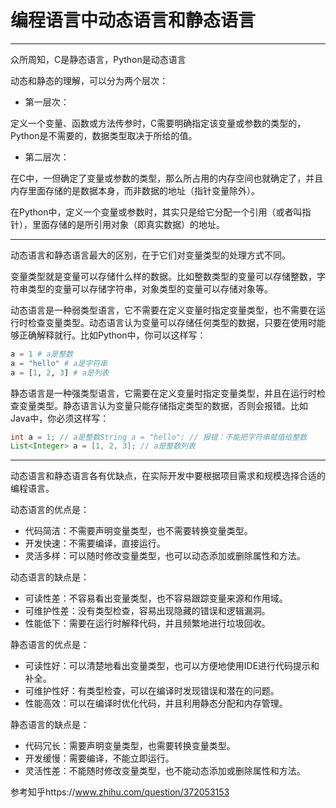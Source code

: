 # 编程语言中动态语言和静态语言
---
众所周知，C是静态语言，Python是动态语言

动态和静态的理解，可以分为两个层次：
- 第一层次：

定义一个变量、函数或方法传参时，C需要明确指定该变量或参数的类型的，Python是不需要的，数据类型取决于所给的值。

- 第二层次：

在C中，一但确定了变量或参数的类型，那么所占用的内存空间也就确定了，并且内存里面存储的是数据本身，而非数据的地址（指针变量除外）。

在Python中，定义一个变量或参数时，其实只是给它分配一个引用（或者叫指针），里面存储的是所引用对象（即真实数据）的地址。

---

动态语言和静态语言最大的区别，在于它们对变量类型的处理方式不同。

变量类型就是变量可以存储什么样的数据。比如整数类型的变量可以存储整数，字符串类型的变量可以存储字符串，对象类型的变量可以存储对象等。

动态语言是一种弱类型语言，它不需要在定义变量时指定变量类型，也不需要在运行时检查变量类型。动态语言认为变量可以存储任何类型的数据，只要在使用时能够正确解释就行。比如Python中，你可以这样写：
```python
a = 1 # a是整数
a = "hello" # a是字符串
a = [1, 2, 3] # a是列表
```
静态语言是一种强类型语言，它需要在定义变量时指定变量类型，并且在运行时检查变量类型。静态语言认为变量只能存储指定类型的数据，否则会报错。比如Java中，你必须这样写：
```JAVA
int a = 1; // a是整数String a = "hello"; // 报错：不能把字符串赋值给整数
List<Integer> a = [1, 2, 3]; // a是整数列表
```

---

动态语言和静态语言各有优缺点，在实际开发中要根据项目需求和规模选择合适的编程语言。

动态语言的优点是：
- 代码简洁：不需要声明变量类型，也不需要转换变量类型。
- 开发快速：不需要编译，直接运行。
- 灵活多样：可以随时修改变量类型，也可以动态添加或删除属性和方法。

动态语言的缺点是：
- 可读性差：不容易看出变量类型，也不容易跟踪变量来源和作用域。
- 可维护性差：没有类型检查，容易出现隐藏的错误和逻辑漏洞。
- 性能低下：需要在运行时解释代码，并且频繁地进行垃圾回收。

静态语言的优点是：
- 可读性好：可以清楚地看出变量类型，也可以方便地使用IDE进行代码提示和补全。
- 可维护性好：有类型检查，可以在编译时发现错误和潜在的问题。
- 性能高效：可以在编译时优化代码，并且利用静态分配和内存管理。

静态语言的缺点是：
- 代码冗长：需要声明变量类型，也需要转换变量类型。
- 开发缓慢：需要编译，不能立即运行。
- 灵活性差：不能随时修改变量类型，也不能动态添加或删除属性和方法。




参考知乎https://www.zhihu.com/question/372053153